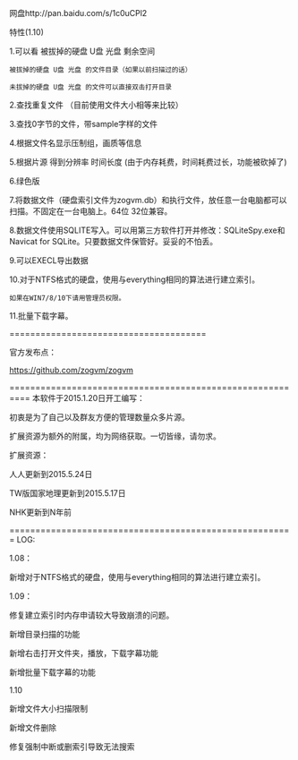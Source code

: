  网盘http://pan.baidu.com/s/1c0uCPl2
 
 特性(1.10)

1.可以看
    被拔掉的硬盘 U盘 光盘 剩余空间

    被拔掉的硬盘 U盘 光盘 的文件目录（如果以前扫描过的话）

    未拔掉的硬盘 U盘 光盘 的文件可以直接双击打开目录

2.查找重复文件 （目前使用文件大小相等来比较）

3.查找0字节的文件，带sample字样的文件

4.根据文件名显示压制组，画质等信息

5.根据片源 得到分辨率 时间长度 (由于内存耗费，时间耗费过长，功能被砍掉了)

6.绿色版

7.将数据文件（硬盘索引文件为zogvm.db）和执行文件，放任意一台电脑都可以扫描。不固定在一台电脑上。64位 32位兼容。

8.数据文件使用SQLITE写入。可以用第三方软件打开并修改：SQLiteSpy.exe和Navicat for SQLite。只要数据文件保管好。妥妥的不怕丢。

9.可以EXECL导出数据

10.对于NTFS格式的硬盘，使用与everything相同的算法进行建立索引。

	如果在WIN7/8/10下请用管理员权限。
	
11.批量下载字幕。

======================================

官方发布点：

https://github.com/zogvm/zogvm

==========================================================
本软件于2015.1.20日开工编写：

初衷是为了自己以及群友方便的管理数量众多片源。

扩展资源为额外的附属，均为网络获取。一切皆缘，请勿求。

扩展资源：

人人更新到2015.5.24日

TW版国家地理更新到2015.5.17日

NHK更新到N年前

=======================================================
LOG:

1.08：

新增对于NTFS格式的硬盘，使用与everything相同的算法进行建立索引。

1.09：

修复建立索引时内存申请较大导致崩溃的问题。

新增目录扫描的功能

新增右击打开文件夹，播放，下载字幕功能

新增批量下载字幕的功能

1.10

新增文件大小扫描限制

新增文件删除

修复强制中断或删索引导致无法搜索

